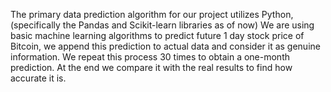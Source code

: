 The primary data prediction algorithm for our project utilizes Python, (specifically the Pandas and Scikit-learn libraries as of now)
We are using basic machine learning algorithms to predict future 1 day stock price of Bitcoin, we append this prediction to actual data and consider it as genuine information. 
We repeat this process 30 times to obtain a one-month prediction.
At the end we compare it with the real results to find how accurate it is.

